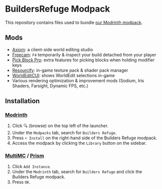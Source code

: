 # BuildersRefuge Modpack
This repository contains files used to bundle [our Modrinth modpack](https://modrinth.com/modpack/builders-refuge).

## Mods
- [Axiom](https://modrinth.com/mod/axiom): a client-side world editing studio
- [Freecam](https://modrinth.com/mod/freecam): `F4` temporarily & inspect your build detached from your player
- [Pick Block Pro](https://modrinth.com/mod/pick-block-pro): extra features for picking blocks when holding modifier keys
- [Resourcify](https://modrinth.com/mod/resourcify): in-game texture pack & shader pack manager
- [WorldEditCUI](https://www.curseforge.com/minecraft/mc-mods/worldeditcui-fabric): shows WorldEdit selections in-game
- Various rendering optimization & improvement mods (Sodium, Iris Shaders, Farsight, Dynamic FPS, etc.)

## Installation
### [Modrinth](https://modrinth.com/app)
1. Click 🔍 (browse) on the top left of the launcher.
2. Under the `Modpacks` tab, search for `Builders Refuge`.
3. Press `⬇ Install` on the right-hand side of the Builders Refuge modpack.
4. Access the modpack by clicking the `Library` button on the sidebar.

### [MultiMC](https://multimc.org/) / [Prism](https://prismlauncher.org/)
1. Click `Add Instance`.
2. Under the `Modrinth` tab, search for `Builders Refuge` and click the Builders Refuge modpack.
3. Press `OK`.
